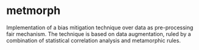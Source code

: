 # metmorph
Implementation of a bias mitigation technique over data as pre-processing fair mechanism. The technique is based on data augmentation, ruled by a combination of statistical correlation analysis and metamorphic rules.
